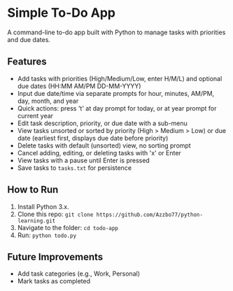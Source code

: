 # Simple To-Do App
A command-line to-do app built with Python to manage tasks with priorities and due dates.

## Features
- Add tasks with priorities (High/Medium/Low, enter H/M/L) and optional due dates (HH:MM AM/PM DD-MM-YYYY)
- Input due date/time via separate prompts for hour, minutes, AM/PM, day, month, and year
- Quick actions: press 't' at day prompt for today, or at year prompt for current year
- Edit task description, priority, or due date with a sub-menu
- View tasks unsorted or sorted by priority (High > Medium > Low) or due date (earliest first, displays due date before priority)
- Delete tasks with default (unsorted) view, no sorting prompt
- Cancel adding, editing, or deleting tasks with 'x' or Enter
- View tasks with a pause until Enter is pressed
- Save tasks to `tasks.txt` for persistence

## How to Run
1. Install Python 3.x.
2. Clone this repo: `git clone https://github.com/Azzbo77/python-learning.git`
3. Navigate to the folder: `cd todo-app`
4. Run: `python todo.py`

## Future Improvements
- Add task categories (e.g., Work, Personal)
- Mark tasks as completed